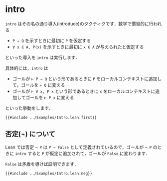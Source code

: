 # intro

`intro` はその名の通り導入(introduce)のタクティクです．数学で慣習的に行われる

* `P → Q` を示すときに最初に `P` を仮定する
* `∀ x ∈ A, P(x)` を示すときに最初に `x ∈ A` が与えられたと仮定する

といった導入を `intro` は実行します．

具体的には，`intro` は

* ゴールが `⊢ P → Q` という形であるときに `P` をローカルコンテキストに追加して，ゴールを `⊢ Q` に変える
* ゴールが `⊢ ∀ x, P x` という形であるときに `x` をローカルコンテキストに追加してゴールを `⊢ P x` に変える

といった挙動をします．

```lean
{{#include ../Examples/Intro.lean:first}}
```

## 否定(¬) について

Lean では否定 `¬ P` は `P → False` として定義されているので，ゴールが `¬ P` のときに `intro` すると `P` が仮定に追加されて，ゴールが `False` に変わります．

`False` は矛盾を導けば証明できます．

```lean
{{#include ../Examples/Intro.lean:neg}}
```
